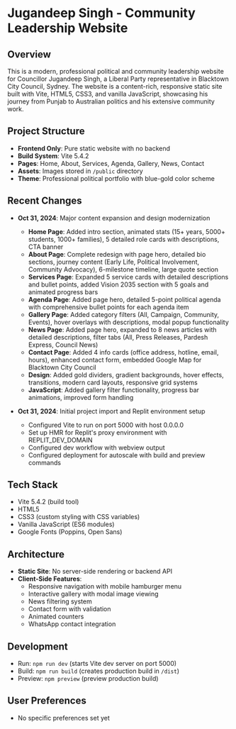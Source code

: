 # Jugandeep Singh - Community Leadership Website

## Overview
This is a modern, professional political and community leadership website for Councillor Jugandeep Singh, a Liberal Party representative in Blacktown City Council, Sydney. The website is a content-rich, responsive static site built with Vite, HTML5, CSS3, and vanilla JavaScript, showcasing his journey from Punjab to Australian politics and his extensive community work.

## Project Structure
- **Frontend Only**: Pure static website with no backend
- **Build System**: Vite 5.4.2
- **Pages**: Home, About, Services, Agenda, Gallery, News, Contact
- **Assets**: Images stored in `/public` directory
- **Theme**: Professional political portfolio with blue-gold color scheme

## Recent Changes
- **Oct 31, 2024**: Major content expansion and design modernization
  - **Home Page**: Added intro section, animated stats (15+ years, 5000+ students, 1000+ families), 5 detailed role cards with descriptions, CTA banner
  - **About Page**: Complete redesign with page hero, detailed bio sections, journey content (Early Life, Political Involvement, Community Advocacy), 6-milestone timeline, large quote section
  - **Services Page**: Expanded 5 service cards with detailed descriptions and bullet points, added Vision 2035 section with 5 goals and animated progress bars
  - **Agenda Page**: Added page hero, detailed 5-point political agenda with comprehensive bullet points for each agenda item
  - **Gallery Page**: Added category filters (All, Campaign, Community, Events), hover overlays with descriptions, modal popup functionality
  - **News Page**: Added page hero, expanded to 8 news articles with detailed descriptions, filter tabs (All, Press Releases, Pardesh Express, Council News)
  - **Contact Page**: Added 4 info cards (office address, hotline, email, hours), enhanced contact form, embedded Google Map for Blacktown City Council
  - **Design**: Added gold dividers, gradient backgrounds, hover effects, transitions, modern card layouts, responsive grid systems
  - **JavaScript**: Added gallery filter functionality, progress bar animations, improved form handling
  
- **Oct 31, 2024**: Initial project import and Replit environment setup
  - Configured Vite to run on port 5000 with host 0.0.0.0
  - Set up HMR for Replit's proxy environment with REPLIT_DEV_DOMAIN
  - Configured dev workflow with webview output
  - Configured deployment for autoscale with build and preview commands

## Tech Stack
- Vite 5.4.2 (build tool)
- HTML5
- CSS3 (custom styling with CSS variables)
- Vanilla JavaScript (ES6 modules)
- Google Fonts (Poppins, Open Sans)

## Architecture
- **Static Site**: No server-side rendering or backend API
- **Client-Side Features**: 
  - Responsive navigation with mobile hamburger menu
  - Interactive gallery with modal image viewing
  - News filtering system
  - Contact form with validation
  - Animated counters
  - WhatsApp contact integration

## Development
- Run: `npm run dev` (starts Vite dev server on port 5000)
- Build: `npm run build` (creates production build in `/dist`)
- Preview: `npm preview` (preview production build)

## User Preferences
- No specific preferences set yet
